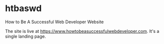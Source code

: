 # htbaswd
How to Be A Successful Web Developer Website

The site is live at https://www.howtobeasuccessfulwebdeveloper.com.
It's a single landing page.
